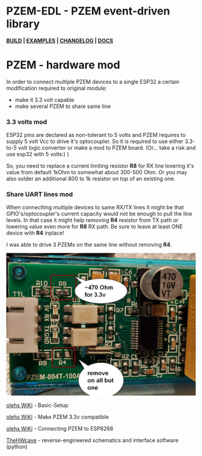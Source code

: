 PZEM-EDL - PZEM event-driven library
======

__[BUILD](/docs/BUILD.md) | [EXAMPLES](/examples/README.md) | [CHANGELOG](/CHANGELOG.md) | [DOCS](/docs/README.md)__


PZEM - hardware mod
======

In order to connect multiple PZEM devices to a single ESP32 a certain modification required to original module:

 - make it 3.3 volt capable
 - make several PZEM to share same line


### 3.3 volts mod
ESP32 pins are declared as non-tolerant to 5 volts and PZEM requires to supply 5 volt Vcc to drive it's optocoupler.
So it is required to use either 3.3-to-5 volt logic converter or make a mod to PZEM board. (Or... take a risk and
use esp32 with 5 volts:) )

So, you need to replace a current limiting resistor __R8__ for RX line lovering it's value from default 1kOhm to somewhat about 300-500 Ohm.
Or you may also solder an additional 800 to 1k resistor on top of an existing one.

### Share UART lines mod
When connectting multiple devices to same RX/TX lines it might be that GPIO's/optocoupler's current capacity would not be enough to pull
the line levels. In that case it might help removing __R4__ resistor from TX path or lowering value even more for __R8__ RX path.
Be sure to leave at least ONE device with __R4__ inplace!

I was able to drive 3 PZEMs on the same line without removing __R4__.


<div align="center">
  <img src="pzem004t_v3_mod.jpg" width="600" alt="pzem hw mod"/>
</div>



[olehs WiKi](https://github.com/olehs/PZEM004T/wiki/Basic-Setup) - Basic-Setup

[olehs WiKi](https://github.com/olehs/PZEM004T/wiki/Make-PZEM-3.3v-compatible) - Make PZEM 3.3v compatible

[olehs WiKi](https://github.com/olehs/PZEM004T/wiki/Connecting-PZEM-to-ESP8266) - Connecting PZEM to ESP8266

[TheHWcave](https://github.com/TheHWcave/Peacefair-PZEM-004T-) - reverse-engineered schematics and interface software (python)
